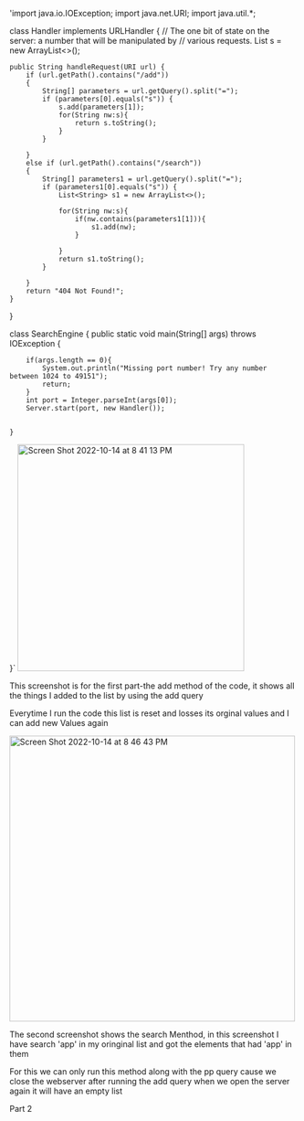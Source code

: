'import java.io.IOException;
import java.net.URI;
import java.util.*; 

class Handler implements URLHandler {
    // The one bit of state on the server: a number that will be manipulated by
    // various requests.
    List<String> s = new ArrayList<>();

    public String handleRequest(URI url) {
        if (url.getPath().contains("/add")) 
        { 
            String[] parameters = url.getQuery().split("=");
            if (parameters[0].equals("s")) {
                s.add(parameters[1]);
                for(String nw:s){
                    return s.toString();
                }
            }
        
        }
        else if (url.getPath().contains("/search")) 
        { 
            String[] parameters1 = url.getQuery().split("=");
            if (parameters1[0].equals("s")) {
                List<String> s1 = new ArrayList<>();
                
                for(String nw:s){
                    if(nw.contains(parameters1[1])){
                        s1.add(nw);
                    }
                     
                }
                return s1.toString();
            }
        
        }
        return "404 Not Found!";
    }
}

class SearchEngine {
    public static void main(String[] args) throws IOException {
    
        if(args.length == 0){
            System.out.println("Missing port number! Try any number between 1024 to 49151");
            return;
        }
        int port = Integer.parseInt(args[0]);
        Server.start(port, new Handler());

    
    }
}`
  <img width="397" alt="Screen Shot 2022-10-14 at 8 41 13 PM" src="https://user-images.githubusercontent.com/100493743/195967353-af6c11ca-ab57-4869-95a5-67f528aa4e8c.png">

  This screenshot is for the first part-the add method of the code, it shows all the things I added to the list by using the add query
  
  Everytime I run the code this list is reset and losses its orginal values and I can add new Values again
  
  <img width="500" alt="Screen Shot 2022-10-14 at 8 46 43 PM" src="https://user-images.githubusercontent.com/100493743/195967451-57ed45da-1fb4-4811-b6e4-f142e3b7d69b.png">
 
  The second screenshot shows the search Menthod, in this screenshot I have search 'app' in my oringinal list and got the elements that had 'app' in them
  
  For this we can only run this method along with the pp query cause we close the webserver after running the add query when we open the server again it will have an empty list
  
  Part 2

